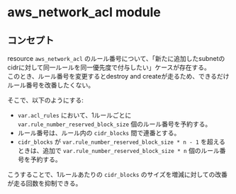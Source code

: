 # aws_network_acl module

## コンセプト
resource `aws_network_acl` のルール番号について、「新たに追加したsubnetのcidrに対して同一ルールを同一優先度で付与したい」ケースが存在する。  
このとき、ルール番号を変更するとdestroy and createが走るため、できるだけルール番号を改番したくない。

そこで、以下のようにする:
- `var.acl_rules` において、1ルールごとに `var.rule_number_reserved_block_size` 個のルール番号を予約する。
- ルール番号は、ルール内の `cidr_blocks` 間で連番とする。
- `cidr_blocks` が `var.rule_number_reserved_block_size * n - 1` を超えるときは、追加で `var.rule_number_reserved_block_size * n` 個のルール番号を予約する。

こうすることで、1ルールあたりの `cidr_blocks` のサイズを増減に対しての改番が走る回数を抑制できる。
